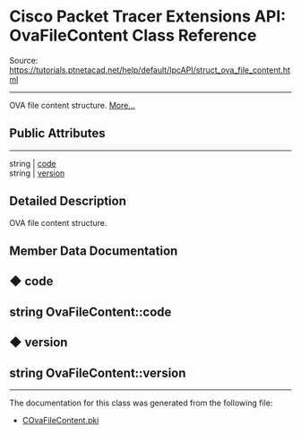# Cisco Packet Tracer Extensions API: OvaFileContent Class Reference

Source: https://tutorials.ptnetacad.net/help/default/IpcAPI/struct_ova_file_content.html

---

OVA file content structure. [More...](struct_ova_file_content.html#details)

##  Public Attributes  
  
---  
string | [code](struct_ova_file_content.html#aea4ddf1f8b28f62cdb279361a1c7d377)  
string | [version](struct_ova_file_content.html#a471807b2b64cd330fff1dc6b323331b0)  
  
## Detailed Description

OVA file content structure. 

## Member Data Documentation

## ◆ code

string OvaFileContent::code  
---  
  
## ◆ version

string OvaFileContent::version  
---  
  
* * *

The documentation for this class was generated from the following file:

  * [COvaFileContent.pki](_c_ova_file_content_8pki.html)


